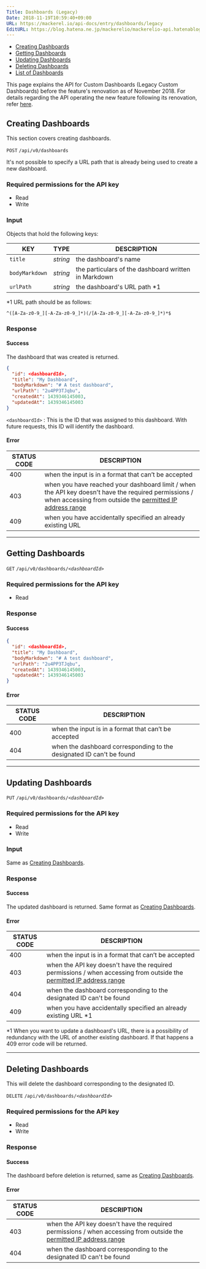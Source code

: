 ```yaml
---
Title: Dashboards (Legacy)
Date: 2018-11-19T10:59:40+09:00
URL: https://mackerel.io/api-docs/entry/dashboards/legacy
EditURL: https://blog.hatena.ne.jp/mackerelio/mackerelio-api.hatenablog.mackerel.io/atom/entry/10257846132672301050
---
```


<ul class="internal-nav">
  <li><a href="#create">Creating Dashboards</a></li>
  <li><a href="#get">Getting Dashboards</a></li>
  <li><a href="#update">Updating Dashboards</a></li>
  <li><a href="#delete">Deleting Dashboards</a></li>
  <li><a href="https://mackerel.io/api-docs/entry/dashboards#list">List of Dashboards</a></li>
</ul>

This page explains the API for Custom Dashboards (Legacy Custom Dashboards) before the feature's renovation as of November 2018. For details regarding the API operating the new feature following its renovation, refer [here](https://mackerel.io/api-docs/entry/dashboards).

<h2 id="create">Creating Dashboards</h2>

This section covers creating dashboards.

<p class="type-post">
  <code>POST</code>
  <code>/api/v0/dashboards</code>
</p>

It's not possible to specify a URL path that is already being used to create a new dashboard.

### Required permissions for the API key

<ul class="api-key">
  <li class="label-read">Read</li>
  <li class="label-write">Write</li>
</ul>

### Input

Objects that hold the following keys:

| KEY     | TYPE   | DESCRIPTION |
| -------- | ------ | ----------- |
| `title`   | *string* | the dashboard's name |
| `bodyMarkdown`   | *string* | the particulars of the dashboard written in Markdown |
| `urlPath` | *string* | the dashboard's URL path *1 |

*1 URL path should be as follows:

`^([A-Za-z0-9_][-A-Za-z0-9_]*)(/[A-Za-z0-9_][-A-Za-z0-9_]*)*$`

### Response

#### Success

The dashboard that was created is returned.

```json
{
  "id": <dashboardId>,
  "title": "My Dashboard",
  "bodyMarkdown": "# A test dashboard",
  "urlPath": "2u4PP3TJqbu",
  "createdAt": 1439346145003,
  "updatedAt": 1439346145003
}
```

`<dashboardId>` : This is the ID that was assigned to this dashboard. With future requests, this ID will identify the dashboard.

#### Error

<table class="default api-error-table">
  <thead>
    <tr>
      <th class="status-code">STATUS CODE</th>
      <th class="description">DESCRIPTION</th>
    </tr>
  </thead>
  <tbody>
    <tr>
      <td>400</td>
      <td>when the input is in a format that can’t be accepted</td>
    </tr>
    <tr>
      <td>403</td>
      <td>when you have reached your dashboard limit / when the API key doesn't have the required permissions / when accessing from outside the <a href="https://support.mackerel.io/hc/en-us/articles/360039701952" target="_blank">permitted IP address range</a></td>
    </tr>
    <tr>
      <td>409</td>
      <td>when you have accidentally specified an already existing URL</td>
    </tr>
  </tbody>
</table>

----------------------------------------------

<h2 id="get">Getting Dashboards</h2>

<p class="type-get">
  <code>GET</code>
  <code>/api/v0/dashboards/<em>&lt;dashboardId&gt;</em></code>
</p>

### Required permissions for the API key

<ul class="api-key">
  <li class="label-read">Read</li>
</ul>

### Response

#### Success

```json
{
  "id": <dashboardId>,
  "title": "My Dashboard",
  "bodyMarkdown": "# A test dashboard",
  "urlPath": "2u4PP3TJqbu",
  "createdAt": 1439346145003,
  "updatedAt": 1439346145003
}
```
#### Error

<table class="default api-error-table">
  <thead>
    <tr>
      <th class="status-code">STATUS CODE</th>
      <th class="description">DESCRIPTION</th>
    </tr>
  </thead>
  <tbody>
    <tr>
      <td>400</td>
      <td>when the input is in a format that can’t be accepted</td>
    </tr>
    <tr>
      <td>404</td>
      <td>when the dashboard corresponding to the designated ID can't be found</td>
    </tr>
  </tbody>
</table>

----------------------------------------------

<h2 id="update">Updating Dashboards</h2>

<p class="type-put">
  <code>PUT</code>
  <code>/api/v0/dashboards/<em>&lt;dashboardId&gt;</em></code>
</p>

### Required permissions for the API key

<ul class="api-key">
  <li class="label-read">Read</li>
  <li class="label-write">Write</li>
</ul>

### Input

Same as [Creating Dashboards](#create).

### Response

#### Success

The updated dashboard is returned. Same format as [Creating Dashboards](#create).

#### Error

<table class="default api-error-table">
  <thead>
    <tr>
      <th class="status-code">STATUS CODE</th>
      <th class="description">DESCRIPTION</th>
    </tr>
  </thead>
  <tbody>
    <tr>
      <td>400</td>
      <td>when the input is in a format that can’t be accepted</td>
    </tr>
    <tr>
      <td>403</td>
      <td>when the API key doesn't have the required permissions / when accessing from outside the <a href="https://support.mackerel.io/hc/en-us/articles/360039701952" target="_blank">permitted IP address range</a></td>
    </tr>
    <tr>
      <td>404</td>
      <td>when the dashboard corresponding to the designated ID can't be found</td>
    </tr>
    <tr>
      <td>409</td>
      <td>when you have accidentally specified an already existing URL *1 </td>
    </tr>
  </tbody>
</table>

 *1 When you want to update a dashboard's URL, there is a possibility of redundancy with the URL of another existing dashboard. If that happens a 409 error code will be returned.

----------------------------------------------

<h2 id="delete">Deleting Dashboards</h2>

This will delete the dashboard corresponding to the designated ID.

<p class="type-delete">
  <code>DELETE</code>
  <code>/api/v0/dashboards/<em>&lt;dashboardId&gt;</em></code>
</p>

### Required permissions for the API key

<ul class="api-key">
  <li class="label-read">Read</li>
  <li class="label-write">Write</li>
</ul>

### Response

#### Success

The dashboard before deletion is returned, same as [Creating Dashboards](#create).

#### Error

<table class="default api-error-table">
  <thead>
    <tr>
      <th class="status-code">STATUS CODE</th>
      <th class="description">DESCRIPTION</th>
    </tr>
  </thead>
  <tbody>
    <tr>
      <td>403</td>
      <td>when the API key doesn't have the required permissions / when accessing from outside the <a href="https://support.mackerel.io/hc/en-us/articles/360039701952" target="_blank">permitted IP address range</a></td>
    </tr>
    <tr>
      <td>404</td>
      <td>when the dashboard corresponding to the designated ID can't be found</td>
    </tr>
  </tbody>
</table>
